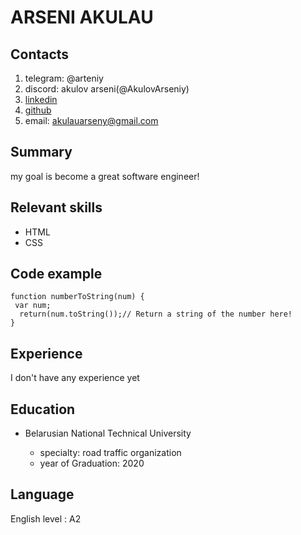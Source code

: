 # ARSENI AKULAU
## Contacts
1. telegram: @arteniy
2. discord: akulov arseni(@AkulovArseniy)
3. [linkedin](https://www.linkedin.com/in/arseniy-akulov-a087a11a0/)
4. [github](https://github.com/AkulovArseniy)
5. email: akulauarseny@gmail.com
## Summary
my goal is become a great software engineer!
## Relevant skills 
- HTML 
- CSS 
## Code example
```
function numberToString(num) {
 var num;
  return(num.toString());// Return a string of the number here!
}
```
## Experience 
I don't have any experience yet 
## Education
* Belarusian National Technical University

    + specialty: road traffic organization
    + year of Graduation: 2020
## Language
English level : A2
